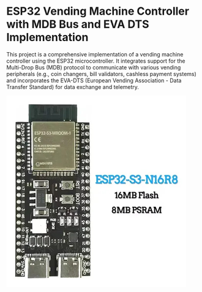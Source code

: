 # ESP32 Vending Machine Controller with MDB Bus and EVA DTS Implementation
This project is a comprehensive implementation of a vending machine controller using the ESP32 microcontroller. It integrates support for the Multi-Drop Bus (MDB) protocol to communicate with various vending peripherals (e.g., coin changers, bill validators, cashless payment systems) and incorporates the EVA-DTS (European Vending Association - Data Transfer Standard) for data exchange and telemetry.

![Vending Machine Controller](esp32-s3n16r8.jpeg)
